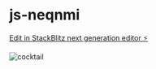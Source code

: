 # js-neqnmi

[Edit in StackBlitz next generation editor ⚡️](https://stackblitz.com/~/github.com/bknight-19/js-neqnmi)




![cocktail](https://github.com/bknight-19/js-neqnmi/assets/159664820/a65e6557-084a-4cc1-b1b8-8056b3be1085)
